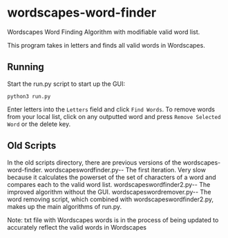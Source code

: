 # wordscapes-word-finder
Wordscapes Word Finding Algorithm with modifiable valid word list. 

This program takes in letters and finds all valid words in Wordscapes.

## Running
Start the run.py script to start up the GUI:
```
python3 run.py
```
Enter letters into the ``Letters`` field and click ``Find Words``.
To remove words from your local list, click on any outputted word and press ``Remove Selected Word`` or the delete key.

## Old Scripts
In the old scripts directory, there are previous versions of the wordscapes-word-finder. 
wordscapeswordfinder.py-- The first iteration. Very slow because it calculates the powerset of the set of characters of a word and compares each to the valid word list.
wordscapeswordfinder2.py-- The improved algorithm without the GUI.
wordscapeswordremover.py-- The word removing script, which combined with wordscapeswordfinder2.py, makes up the main algorithms of run.py.

Note: txt file with Wordscapes words is in the process of being updated to accurately reflect the valid words in Wordscapes  

